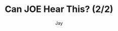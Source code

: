 ---
media: "images/rounds/round_1/can_joe_hear_this_2.png"
media_type: image
type: art
title: Can JOE Hear This? (2/2)
author: [Jay]
desc: REL tries to talk behind JOE's back, right in front of him too!
---